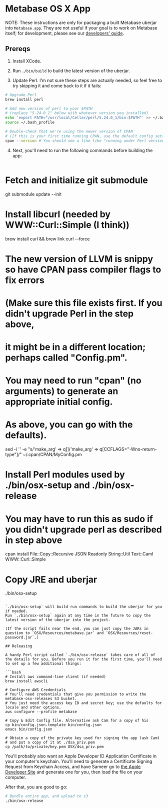 # Metabase OS X App

NOTE: These instructions are only for packaging a built Metabase uberjar into `Metabase.app`. They are not useful if your goal is to work on Metabase itself; for development, please see our [developers' guide](developers-guide.md). 

## Prereqs

1.  Install XCode.

2.  Run `./bin/build` to build the latest version of the uberjar.

3.  Update Perl. I'm not sure these steps are actually needed, so feel free to try skipping it and come back to it if it fails:
  
   ```bash
   # Upgrade Perl
   brew install perl
   
   # Add new version of perl to your $PATH
   # (replace "5.24.0_1" below with whatever version you installed)
   echo 'export PATH="/usr/local/Cellar/perl/5.24.0_1/bin:$PATH"' >> ~/.bash_profile
   source ~/.bash_profile
   
   # Double-check that we're using the newer version of CPAN
   # (If this is your first time running CPAN, use the default config settings when prompted)
   cpan --version # You should see a line like "running under Perl version 5.24.0."
   ```

4.  Next, you'll need to run the following commands before building the app:

    ```bash
   # Fetch and initialize git submodule
   git submodule update --init
   
   # Install libcurl (needed by WWW::Curl::Simple (I think))
   brew install curl && brew link curl --force
   
   # The new version of LLVM is snippy so have CPAN pass compiler flags to fix errors
   # (Make sure this file exists first. If you didn't upgrade Perl in the step above, 
   # it might be in a different location; perhaps called "Config.pm". 
   # You may need to run "cpan" (no arguments) to generate an appropriate initial config. 
   # As above, you can go with the defaults).
   sed -i '' -e "s/'make_arg' => q\[\]/'make_arg' => q\[CCFLAGS=\"-Wno-return-type\"\]/" ~/.cpan/CPAN/MyConfig.pm

   # Install Perl modules used by ./bin/osx-setup and ./bin/osx-release
   # You may have to run this as sudo if you didn't upgrade perl as described in step above
   cpan install File::Copy::Recursive JSON Readonly String::Util Text::Caml WWW::Curl::Simple
   
   # Copy JRE and uberjar
   ./bin/osx-setup
   ```

`./bin/osx-setup` will build run commands to build the uberjar for you if needed.
Run `./bin/osx-setup` again at any time in the future to copy the latest version of the uberjar into the project.

(If the script fails near the end, you can just copy the JARs in question to `OSX/Resources/metabase.jar` and `OSX/Resources/reset-password.jar`.)

## Releasing

A handy Perl script called `./bin/osx-release` takes care of all of the details for you. Before you run it for the first time, you'll need to set up a few additional things:

```bash
# Install aws command-line client (if needed)
brew install awscli

# Configure AWS Credentials
# You'll need credentials that give you permission to write the metabase-osx-releases S3 bucket.
# You just need the access key ID and secret key; use the defaults for locale and other options.
aws configure --profile metabase

# Copy & Edit Config file. Alternative ask Cam for a copy of his
cp bin/config.json.template bin/config.json
emacs bin/config.json

# Obtain a copy of the private key used for signing the app (ask Cam)
# and put a copy of it at ./dsa_priv.pem
cp /path/to/private/key.pem OSX/dsa_priv.pem
```

You'll probably also want an Apple Developer ID Application Certificate in your computer's keychain. You'll need to generate a Certificate Signing Request from Keychain Access, and have Sameer go to [the Apple Developer Site](https://developer.apple.com/account/mac/certificate/) and generate one for you, then load the file on your computer. 

After that, you are good to go:
```bash
# Bundle entire app, and upload to s3
./bin/osx-release
```
